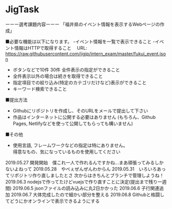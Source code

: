 # JigTask
ーーー選考課題内容ーーー
「福井県のイベント情報を表示するWebページの作成」

■必要な機能は以下になります。
-イベント情報を一覧で表示できること
-イベント情報はHTTPで取得すること
　URL: https://raw.githubusercontent.com/jigjp/intern_exam/master/fukui_event.json
- ボタンなどで10件 30件 全件表示の指定ができること
- 全件表示以外の場合は続きを取得できること
- 指定項目での絞り込み(特定のカテゴリだけなど)表示ができること
- キーワード検索できること

■提出方法
- Githubにリポジトリを作成し、そのURLをメールで提出して下さい
- 作品はインターネットに公開する必要はありません
  (もちろん、Github Pages, Netlifyなどを使って公開してもらっても構いません)
  
■その他
- 使用言語, フレームワークなどの指定は特にありません。  
得意なもの、気になっているものを使用してください

2019.05.27  開発開始　僕これ一人で作れるんですかね...まあ頑張ってみるしかないよねって
2019.05.28　やべぇぜんぜんわからん
2019.05.31　いろいろあってリポジトリ作り直しましたとさ
            次からはきちんとブランチで管理しようね！
2019.06.3   nodejsで作ってたけどvuejsで作り直すことに決定(提出まで残り一週間)
2019.06.5   jsonファイルの読み込みに丸2日かかった
2019.06.6   子行関連追加
2019.06.7   大体完成したので細かい部分を整える
2019.06.8   Githubと格闘してどうにかオンラインで表示できるようにする
